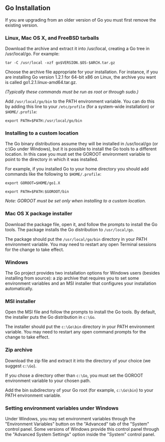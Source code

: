 

## Go Installation
If you are upgrading from an older version of Go you must first remove the existing version.

### Linux, Mac OS X, and FreeBSD tarballs
Download the archive and extract it into /usr/local, creating a Go tree in /usr/local/go. For example:

`tar -C /usr/local -xzf go$VERSION.$OS-$ARCH.tar.gz`


Choose the archive file appropriate for your installation. For instance, if you are installing Go version 1.2.1 for 64-bit x86 on Linux, the archive you want is called go1.2.1.linux-amd64.tar.gz.

_(Typically these commands must be run as root or through sudo.)_

Add `/usr/local/go/bin` to the PATH environment variable. You can do this by adding this line to your `/etc/profile` (for a system-wide installation) or `$HOME/.profile`:

`export PATH=$PATH:/usr/local/go/bin`

### Installing to a custom location

The Go binary distributions assume they will be installed in /usr/local/go (or c:\Go under Windows), but it is possible to install the Go tools to a different location. In this case you must set the GOROOT environment variable to point to the directory in which it was installed.

For example, if you installed Go to your home directory you should add commands like the following to `$HOME/.profile`:

`export GOROOT=$HOME/go1.X`

`export PATH=$PATH:$GOROOT/bin`

_Note: GOROOT must be set only when installing to a custom location._

### Mac OS X package installer
Download the package file, open it, and follow the prompts to install the Go tools. The package installs the Go distribution to `/usr/local/go`.

The package should put the `/usr/local/go/bin` directory in your PATH environment variable. You may need to restart any open Terminal sessions for the change to take effect.

### Windows
The Go project provides two installation options for Windows users (besides installing from source): a zip archive that requires you to set some environment variables and an MSI installer that configures your installation automatically.

### MSI installer

Open the MSI file and follow the prompts to install the Go tools. By default, the installer puts the Go distribution in `c:\Go`.

The installer should put the `c:\Go\bin` directory in your PATH environment variable. You may need to restart any open command prompts for the change to take effect.

### Zip archive

Download the zip file and extract it into the directory of your choice (we suggest `c:\Go`).

If you chose a directory other than `c:\Go`, you must set the GOROOT environment variable to your chosen path.

Add the bin subdirectory of your Go root (for example, `c:\Go\bin`) to your PATH environment variable.

### Setting environment variables under Windows

Under Windows, you may set environment variables through the "Environment Variables" button on the "Advanced" tab of the "System" control panel. Some versions of Windows provide this control panel through the "Advanced System Settings" option inside the "System" control panel.
